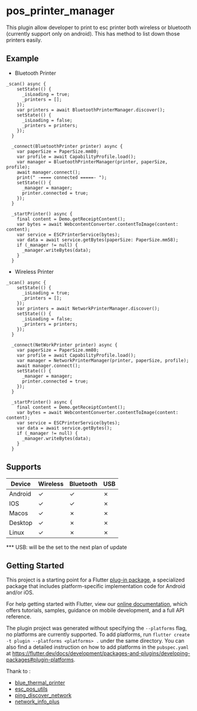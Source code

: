 # pos_printer_manager

This plugin allow developer to print to esc printer both wireless or bluetooth (currently support only on android). This has method to list down those printers easily.

## Example

- Bluetooth Printer

```
_scan() async {
    setState(() {
      _isLoading = true;
      _printers = [];
    });
    var printers = await BluetoothPrinterManager.discover();
    setState(() {
      _isLoading = false;
      _printers = printers;
    });
  }

  _connect(BluetoothPrinter printer) async {
    var paperSize = PaperSize.mm80;
    var profile = await CapabilityProfile.load();
    var manager = BluetoothPrinterManager(printer, paperSize, profile);
    await manager.connect();
    print(" -==== connected =====- ");
    setState(() {
      _manager = manager;
      printer.connected = true;
    });
  }

  _startPrinter() async {
    final content = Demo.getReceiptContent();
    var bytes = await WebcontentConverter.contentToImage(content: content);
    var service = ESCPrinterService(bytes);
    var data = await service.getBytes(paperSize: PaperSize.mm58);
    if (_manager != null) {
      _manager.writeBytes(data);
    }
  }
```

- Wireless Printer

```
_scan() async {
    setState(() {
      _isLoading = true;
      _printers = [];
    });
    var printers = await NetworkPrinterManager.discover();
    setState(() {
      _isLoading = false;
      _printers = printers;
    });
  }

  _connect(NetWorkPrinter printer) async {
    var paperSize = PaperSize.mm80;
    var profile = await CapabilityProfile.load();
    var manager = NetworkPrinterManager(printer, paperSize, profile);
    await manager.connect();
    setState(() {
      _manager = manager;
      printer.connected = true;
    });
  }

  _startPrinter() async {
    final content = Demo.getReceiptContent();
    var bytes = await WebcontentConverter.contentToImage(content: content);
    var service = ESCPrinterService(bytes);
    var data = await service.getBytes();
    if (_manager != null) {
      _manager.writeBytes(data);
    }
  }
```


## Supports

| Device | Wireless | Bluetooth | USB |
| --- | --- | --- | --- |
| Android | &check; | &check; | &cross; |
| IOS | &check; | &check; | &cross; |
| Macos | &check; | &cross; | &cross; |
| Desktop | &check; | &cross; | &cross; |
| Linux | &check; | &cross; | &cross; |

*** USB: will be the set to the next plan of update

## Getting Started


This project is a starting point for a Flutter
[plug-in package](https://flutter.dev/developing-packages/),
a specialized package that includes platform-specific implementation code for
Android and/or iOS.

For help getting started with Flutter, view our
[online documentation](https://flutter.dev/docs), which offers tutorials,
samples, guidance on mobile development, and a full API reference.

The plugin project was generated without specifying the `--platforms` flag, no platforms are currently supported.
To add platforms, run `flutter create -t plugin --platforms <platforms> .` under the same
directory. You can also find a detailed instruction on how to add platforms in the `pubspec.yaml` at https://flutter.dev/docs/development/packages-and-plugins/developing-packages#plugin-platforms.


Thank to :
- [blue_thermal_printer](https://pub.dev/packages/blue_thermal_printer)
- [esc_pos_utils](https://pub.dev/packages/esc_pos_utils)
- [ping_discover_network](https://pub.dev/packages/ping_discover_network)
- [network_info_plus](https://pub.dev/packages/network_info_plus)